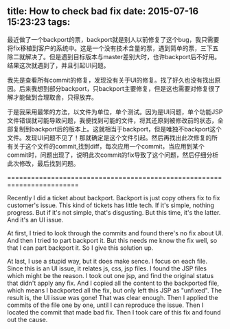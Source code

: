 title: How to check bad fix
date: 2015-07-16 15:23:23
tags:
---
最近做了一个backport的票，backport就是别人以前修复了这个bug，我只需要将fix移植到客户的系统中。这是一个没有技术含量的票，遇到简单的票，三下五除二就解决了。但是遇到目标版本与master差别大时，也许backport后不好用。结果这次就遇到了，并且引起UI问题。

我先是查看所有commit的修复，发现没有关于UI的修复。找了好久也没有找出原因。后来我想到部分backport，只backport主要修复，但是这也需要对修复很了解才能做到合理取舍，只得放弃。

于是我采用最笨的方法，以文件为单位，单个测试。因为是UI问题，单个功能JSP文件错误就可能导致问题，我便找到可能的文件，将其还原到被修改前的状态，全部复制到backport后的版本上。这就相当于backport，但是唯独不backport这个文件。发现UI问题不见了！那就确定是这个文件引起。然后再找出此次修复的所有关于这个文件的commit,找到diff，每次应用一个commit，当应用到某个commit时，问题出现了，说明此次commit的fix导致了这个问题，然后仔细分析此次修改，最后找到问题。

========================================================================

Recently I did a ticket about backport. Backport is just copy others fix to fix customer's issue. This kind of tickets has little tech. If it's simple, nothing progress. But if it's not simple, that's disgusting. But this time, it's the latter. And it's an UI issue.

At first, I tried to look through the commits and found there's no fix about UI. And then I tried to part backport it. But this needs me know the fix well, so that I can part backport it. So I give this solution up.

At last, I use a stupid way, but it does make sence. I focus on each file. Since this is an UI issue, it relates js, css, jsp files. I found the JSP files which might be the reason. I took out one jsp, and find the original status that didn't apply any fix. And  I copied all the content to the backported file, which means I backported all the fix, but only left this JSP as "unfixed". The result is, the UI issue was gone! That was clear enough. Then I applied the commits of the file one by one, until I can reproduce the issue. Then I located the commit that made bad fix. Then I took care of this fix and found out the cause.